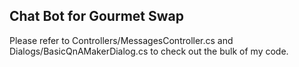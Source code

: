 ## Chat Bot for Gourmet Swap

Please refer to Controllers/MessagesController.cs  and  Dialogs/BasicQnAMakerDialog.cs to check out the bulk of my code.
